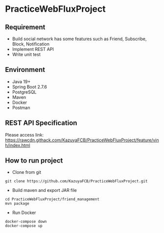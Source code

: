 # PracticeWebFluxProject
## Requirement
- Build social network has some features such as Friend, Subscribe, Block, Notification
- Implement REST API
- Write unit test

## Environment
- Java 19+
- Spring Boot 2.7.6
- PostgreSQL
- Maven
- Docker
- Postman

## REST API Specification
Please access link: https://rawcdn.githack.com/KazuyaFCB/PracticeWebFluxProject/feature/vinh/index.html

## How to run project
- Clone from git
```
git clone https://github.com/KazuyaFCB/PracticeWebFluxProject.git
```
- Build maven and export JAR file
```
cd PracticeWebFluxProject/friend_management
mvn package
```
- Run Docker 
```
docker-compose down
docker-compose up
```